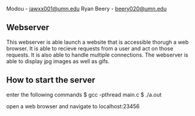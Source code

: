 Modou - jawxx001@umn.edu
Ryan Beery - beery020@umn.edu

## Webserver
This webserver is able launch a website that is accessible thorugh a web browser.  It is able to recieve requests from a user and act on those requests.  It is also able to handle multiple connections.  The webserver is able to display jpg images as well as gifs.




## How to start the server
enter the following commands
$ gcc -pthread main.c
$ ./a.out

open a web browser and navigate to localhost:23456
